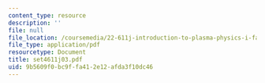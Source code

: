 ```yaml
---
content_type: resource
description: ''
file: null
file_location: /coursemedia/22-611j-introduction-to-plasma-physics-i-fall-2003/9b5609f0bc9ffa412e12afda3f10dc46_set4611j03.pdf
file_type: application/pdf
resourcetype: Document
title: set4611j03.pdf
uid: 9b5609f0-bc9f-fa41-2e12-afda3f10dc46
---
```

